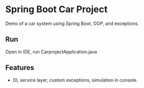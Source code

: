 Spring Boot Car Project
=======================

Demo of a car system using Spring Boot, OOP, and exceptions.

Run
---
Open in IDE, run CarprojectApplication.java

Features
--------
- DI, service layer, custom exceptions, simulation in console.

